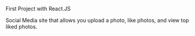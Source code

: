 First Project with React.JS

Social Media site that allows you upload a photo, like photos, and view top liked photos. 


